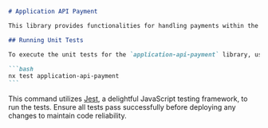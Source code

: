 ````markdown
# Application API Payment

This library provides functionalities for handling payments within the application. It was generated using [Nx](https://nx.dev), a smart, fast, and extensible build system.

## Running Unit Tests

To execute the unit tests for the `application-api-payment` library, use the following command:

```bash
nx test application-api-payment
```
````

This command utilizes [Jest](https://jestjs.io), a delightful JavaScript testing framework, to run the tests. Ensure all tests pass successfully before deploying any changes to maintain code reliability.

```

```
